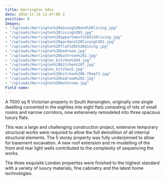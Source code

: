 ```yaml
---
title: Harrington Gdns
date: 2016-11-14 11:47:00 Z
position: 0
Images:
- "/uploads/Harrington%20dining%20and%20living.jpg"
- "/uploads/harrington%20living%203.jpg"
- "/uploads/Harrington%20appartment%201%20living.jpg"
- "/uploads/harrington%20gardens%20living%202.jpg"
- "/uploads/harrington%20flat%202%20dining.jpg"
- "/uploads/Harrington%20bedroom.jpg"
- "/uploads/Harrington%20bathroom%202.jpg"
- "/uploads/Harrington_kitchen%204.jpg"
- "/uploads/Harrington%20Kitchen%207.jpg"
- "/uploads/Harrington_kitchen2.jpg"
- "/uploads/harrington%20kitchen%206-79aaf3.jpg"
- "/uploads/Harrington%20bedroom%202.jpg"
- "/uploads/Harrington%20bathroom.jpg"
Field name: 
---
```


A 7000 sq ft Victorian property in South Kensington, originally one single dwelling converted in the eighties into eight flats consisting of lots of small rooms and narrow corridors, now extensively remodeled into three spacious luxury flats.

This was a large and challenging construction project, extensive temporary structural works were required to allow the full demolition of all internal structural elements. The 5 storey property was fully underpinned to allow for basement excavation. A new roof extension and re-modelling of the front and rear light wells contributed to the complexity of sequencing the works.

The three exquisite London properties were finished to the highest standard with a variety of luxury materials, fine cabinetry and the latest home technologies.  

